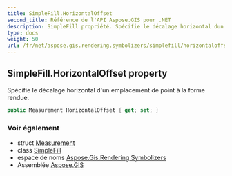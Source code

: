 ```yaml
---
title: SimpleFill.HorizontalOffset
second_title: Référence de l'API Aspose.GIS pour .NET
description: SimpleFill propriété. Spécifie le décalage horizontal dun emplacement de point à la forme rendue.
type: docs
weight: 50
url: /fr/net/aspose.gis.rendering.symbolizers/simplefill/horizontaloffset/
---
```

## SimpleFill.HorizontalOffset property

Spécifie le décalage horizontal d'un emplacement de point à la forme rendue.

```csharp
public Measurement HorizontalOffset { get; set; }
```

### Voir également

* struct [Measurement](../../../aspose.gis.rendering/measurement/)
* class [SimpleFill](../)
* espace de noms [Aspose.Gis.Rendering.Symbolizers](../../simplefill/)
* Assemblée [Aspose.GIS](../../../)


